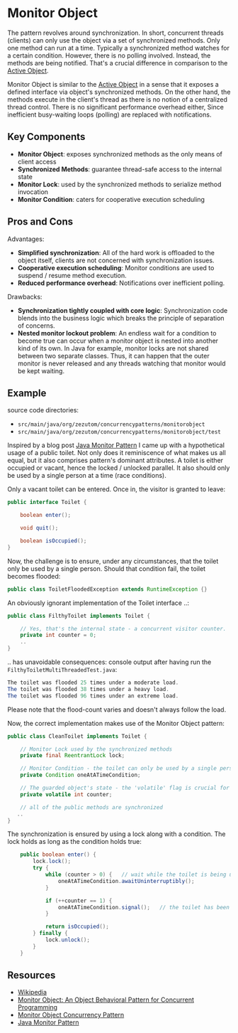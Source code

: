 # Monitor Object

The pattern revolves around synchronization. In short, concurrent threads (clients) can only use the object via
a set of synchronized methods. Only one method can run at a time. Typically a synchronized method watches for a
certain condition. However, there is no polling involved. Instead, the methods are being notified.
That's a crucial difference in comparison to the [Active Object](../active-object).

Monitor Object is similar to the [Active Object](../active-object) in a sense that it exposes a defined interface via object's synchronized methods.
On the other hand, the methods execute in the client's thread as there is no notion of a centralized thread control. There is no significant performance overhead either, Since inefficient busy-waiting loops (polling) are replaced with notifications.

## Key Components

- __Monitor Object__: exposes synchronized methods as the only means of client access
- __Synchronized Methods__: guarantee thread-safe access to the internal state
- __Monitor Lock__: used by the synchronized methods to serialize method invocation
- __Monitor Condition__: caters for cooperative execution scheduling

## Pros and Cons

Advantages:
- __Simplified synchronization__: All of the hard work is offloaded to the object itself, clients are not concerned with synchronization issues.
- __Cooperative execution scheduling__: Monitor conditions are used to suspend / resume method execution.
- __Reduced performance overhead__: Notifications over inefficient polling.

Drawbacks:
- __Synchronization tightly coupled with core logic__: Synchronization code blends into the business logic which breaks the principle of separation of concerns.
- __Nested monitor lockout problem__: An endless wait for a condition to become true can occur when a monitor object is nested into another kind of its own.
In Java for example, monitor locks are not shared between two separate classes. Thus, it can happen that the outer monitor is never released and any threads
watching that monitor would be kept waiting.

## Example
source code directories:
- `src/main/java/org/zezutom/concurrencypatterns/monitorobject`
- `src/main/java/org/zezutom/concurrencypatterns/monitorobject/test`

Inspired by a blog post [Java Monitor Pattern](http://www.e-zest.net/blog/java-monitor-pattern)
I came up with a hypothetical usage of a public toilet. Not only does it reminiscence of what makes
us all equal, but it also comprises pattern's dominant attributes. A toilet is either occupied or vacant,
hence the locked / unlocked parallel. It also should only be used by a single person at a time (race conditions).

Only a vacant toilet can be entered. Once in, the visitor is granted to leave:
```java
public interface Toilet {

    boolean enter();

    void quit();

    boolean isOccupied();
}
```

Now, the challenge is to ensure, under any circumstances, that the toilet only be used by a single person.
Should that condition fail, the toilet becomes flooded:

```java
public class ToiletFloodedException extends RuntimeException {}
```

An obviously ignorant implementation of the Toilet interface ..:

```java
public class FilthyToilet implements Toilet {

    // Yes, that's the internal state - a concurrent visitor counter.
    private int counter = 0;
    ..
}
```

.. has unavoidable consequences: console output after having run the `FilthyToiletMultiThreadedTest.java`:
```java
The toilet was flooded 25 times under a moderate load.
The toilet was flooded 38 times under a heavy load.
The toilet was flooded 96 times under an extreme load.
```

Please note that the flood-count varies and doesn't always follow the load.

Now, the correct implementation makes use of the Monitor Object pattern:

```java
public class CleanToilet implements Toilet {

    // Monitor Lock used by the synchronized methods
    private final ReentrantLock lock;

    // Monitor Condition - the toilet can only be used by a single person at a time
    private Condition oneAtATimeCondition;

    // The guarded object's state - the 'volatile' flag is crucial for the signalling to work
    private volatile int counter;

    // all of the public methods are synchronized
   ..
}
```
The synchronization is ensured by using a lock along with a condition. The lock holds as long as the condition holds true:

```java
    public boolean enter() {
        lock.lock();
        try {
            while (counter > 0) {   // wait while the toilet is being used
                oneAtATimeCondition.awaitUninterruptibly();
            }

            if (++counter == 1) {
                oneAtATimeCondition.signal();   // the toilet has been successfully acquired
            }

            return isOccupied();
        } finally {
            lock.unlock();
        }
    }
```

## Resources
- [Wikipedia](http://en.wikipedia.org/wiki/Monitor_(synchronization))
- [Monitor Object: An Object Behavioral Pattern for Concurrent Programming](http://www.cs.wustl.edu/~schmidt/PDF/monitor.pdf)
- [Monitor Object Concurrency Pattern](http://www.mijnadres.net/published/Monitor%20Object%20Pattern.pdf)
- [Java Monitor Pattern](http://www.e-zest.net/blog/java-monitor-pattern)
